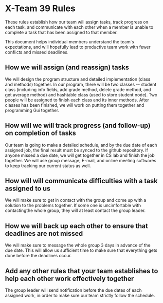 # X-Team 39 Rules

These rules establish how our team will assign tasks,
track progress on each task, and communicate with each other 
when a member is unable to complete a task that has been assigned to that member.

This document helps individual members understand the team's expectations,
and will hopefully lead to productive team work with fewer conflicts
and missed deadlines.

## How we will assign (and reassign) tasks

We will design the program structure and detailed implementation (class and methods) together. In our program, there will be two classes -- student class (including info fields, add grade method, delete grade method, and get average method) and hashtable class (used to store student node). Two people will be assigned to finish each class and its inner methods. After classes has been finished, we will work on putting them together and programming Gui together.


## How will we will track progress (and follow-up) on completion of tasks
Our team is going to make a detailed schedule, and by the due date of each assigned job, the final result must be synced to the github repository. If anyone missed a due date, we will get together in CS lab and finish the job together. We will use group message, E-mail, and online meeting softwares to keep tracking our current status as well.


## How will will communicate difficulties with a task assigned to us
We will make sure to get in contact with the group and come up with a solution to the problems together.
If some one is uncimfortable with contactingthe whole group, they will at least contact the group leader.


## How we will back up each other to ensure that deadlines are not missed
We will make sure to message the whole group 3 days in advance of the due date. This will allow us sufficient time to make sure that everything gets done before the deadlines occur.


## Add any other rules that your team establishes to help each other work effectively together
The group leader will send notification before the due dates of each assigned work, in order to make sure our team strictly follow the schedule.

